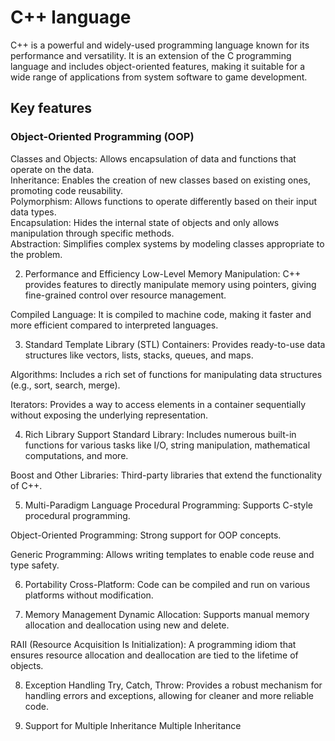 # C++ language 

C++ is a powerful and widely-used programming language known for its performance and versatility. 
It is an extension of the C programming language and includes object-oriented features, making it suitable for a wide range of applications from system software to game development. 

<h2>Key features</h2> 

<h3>Object-Oriented Programming (OOP)</h3>

<p>
Classes and Objects: Allows encapsulation of data and functions that operate on the data.
<br>
Inheritance: Enables the creation of new classes based on existing ones, promoting code reusability.
<br>
Polymorphism: Allows functions to operate differently based on their input data types.
<br>
Encapsulation: Hides the internal state of objects and only allows manipulation through specific methods.
<br>
Abstraction: Simplifies complex systems by modeling classes appropriate to the problem.
</p>



2. Performance and Efficiency
Low-Level Memory Manipulation: C++ provides features to directly manipulate memory using pointers, giving fine-grained control over resource management.

Compiled Language: It is compiled to machine code, making it faster and more efficient compared to interpreted languages.

3. Standard Template Library (STL)
Containers: Provides ready-to-use data structures like vectors, lists, stacks, queues, and maps.

Algorithms: Includes a rich set of functions for manipulating data structures (e.g., sort, search, merge).

Iterators: Provides a way to access elements in a container sequentially without exposing the underlying representation.

4. Rich Library Support
Standard Library: Includes numerous built-in functions for various tasks like I/O, string manipulation, mathematical computations, and more.

Boost and Other Libraries: Third-party libraries that extend the functionality of C++.

5. Multi-Paradigm Language
Procedural Programming: Supports C-style procedural programming.

Object-Oriented Programming: Strong support for OOP concepts.

Generic Programming: Allows writing templates to enable code reuse and type safety.

6. Portability
Cross-Platform: Code can be compiled and run on various platforms without modification.

7. Memory Management
Dynamic Allocation: Supports manual memory allocation and deallocation using new and delete.

RAII (Resource Acquisition Is Initialization): A programming idiom that ensures resource allocation and deallocation are tied to the lifetime of objects.

8. Exception Handling
Try, Catch, Throw: Provides a robust mechanism for handling errors and exceptions, allowing for cleaner and more reliable code.

9. Support for Multiple Inheritance
Multiple Inheritance

